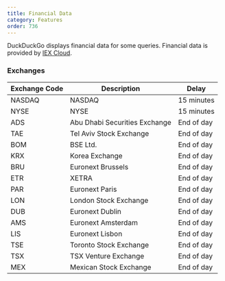 ```yaml
---
title: Financial Data
category: Features
order: 736
---
```


DuckDuckGo displays financial data for some queries. Financial data is provided by [IEX Cloud](https://iexcloud.io).

### Exchanges

| Exchange Code | Description                   | Delay      |
|---------------|-------------------------------|------------|
| NASDAQ        | NASDAQ                        | 15 minutes |
| NYSE          | NYSE                          | 15 minutes |
| ADS           | Abu Dhabi Securities Exchange | End of day |
| TAE           | Tel Aviv Stock Exchange       | End of day |
| BOM           | BSE Ltd.                      | End of day |
| KRX           | Korea Exchange                | End of day |
| BRU           | Euronext Brussels             | End of day |
| ETR           | XETRA                         | End of day |
| PAR           | Euronext Paris                | End of day |
| LON           | London Stock Exchange         | End of day |
| DUB           | Euronext Dublin               | End of day |
| AMS           | Euronext Amsterdam            | End of day |
| LIS           | Euronext Lisbon               | End of day |
| TSE           | Toronto Stock Exchange        | End of day |
| TSX           | TSX Venture Exchange          | End of day |
| MEX           | Mexican Stock Exchange        | End of day |
